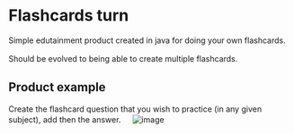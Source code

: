 # Flashcards turn
Simple edutainment product created in java for doing your own flashcards. 

Should be evolved to being able to create multiple flashcards.
ㅤ
ㅤ
## Product example
Create the flashcard question that you wish to practice (in any given subject), add then the answer.
ㅤ
![image](https://user-images.githubusercontent.com/93657779/186868767-918b0744-2f9a-476f-a32a-d07dbd49b51d.png)
